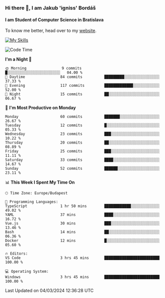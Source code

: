 ### Hi there 👋, I am Jakub 'igniss' Bordáš

#### I am Student of Computer Science in Bratislava
To know me better, head over to my [website](https://bordas.sk).

[![My Skills](https://skillicons.dev/icons?i=js,html,css,figma,svelte,java,kotlin,python,postgresql,typescript,nest,nodejs)](https://bordas.sk)


<!--START_SECTION:waka-->
![Code Time](http://img.shields.io/badge/Code%20Time-1%2C416%20hrs%2053%20mins-blue)

**I'm a Night 🦉** 

```text
🌞 Morning                9 commits           █░░░░░░░░░░░░░░░░░░░░░░░░   04.00 % 
🌆 Daytime                84 commits          █████████░░░░░░░░░░░░░░░░   37.33 % 
🌃 Evening                117 commits         █████████████░░░░░░░░░░░░   52.00 % 
🌙 Night                  15 commits          ██░░░░░░░░░░░░░░░░░░░░░░░   06.67 % 
```
📅 **I'm Most Productive on Monday** 

```text
Monday                   60 commits          ███████░░░░░░░░░░░░░░░░░░   26.67 % 
Tuesday                  12 commits          █░░░░░░░░░░░░░░░░░░░░░░░░   05.33 % 
Wednesday                23 commits          ███░░░░░░░░░░░░░░░░░░░░░░   10.22 % 
Thursday                 20 commits          ██░░░░░░░░░░░░░░░░░░░░░░░   08.89 % 
Friday                   25 commits          ███░░░░░░░░░░░░░░░░░░░░░░   11.11 % 
Saturday                 33 commits          ████░░░░░░░░░░░░░░░░░░░░░   14.67 % 
Sunday                   52 commits          ██████░░░░░░░░░░░░░░░░░░░   23.11 % 
```


📊 **This Week I Spent My Time On** 

```text
🕑︎ Time Zone: Europe/Budapest

💬 Programming Languages: 
TypeScript               1 hr 50 mins        ████████████░░░░░░░░░░░░░   49.02 % 
YAML                     37 mins             ████░░░░░░░░░░░░░░░░░░░░░   16.72 % 
Vue.js                   30 mins             ███░░░░░░░░░░░░░░░░░░░░░░   13.46 % 
Bash                     14 mins             ██░░░░░░░░░░░░░░░░░░░░░░░   06.36 % 
Docker                   12 mins             █░░░░░░░░░░░░░░░░░░░░░░░░   05.60 % 

🔥 Editors: 
VS Code                  3 hrs 45 mins       █████████████████████████   100.00 % 

💻 Operating System: 
Windows                  3 hrs 45 mins       █████████████████████████   100.00 % 
```


 Last Updated on 04/03/2024 12:36:28 UTC
<!--END_SECTION:waka-->
